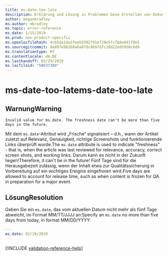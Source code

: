 ```yaml
---
title: ms-date-too-late
description: Erklärung und Lösung zu Problemen beim Erstellen von Dokumentationsartikeln – ms-date-too-late
author: meganbradley
ms.author: mbradley
ms.topic: error-reference
ms.date: 1/15/2019
ms.prod: non-product-specific
ms.openlocfilehash: 4cb5da1da2fee59302791e729e5fcfb8e84170e5
ms.sourcegitcommit: 8e897e90268a8a87dc4b97d7c28d22ed5950c8d9
ms.translationtype: HT
ms.contentlocale: de-DE
ms.lasthandoff: 03/29/2019
ms.locfileid: "58637389"
---
```

# <a name="ms-date-too-late"></a><span data-ttu-id="3954c-103">ms-date-too-late</span><span class="sxs-lookup"><span data-stu-id="3954c-103">ms-date-too-late</span></span>

## <a name="warning"></a><span data-ttu-id="3954c-104">Warnung</span><span class="sxs-lookup"><span data-stu-id="3954c-104">Warning</span></span>

`Invalid value for ms.date. The freshness date can't be more than five days in the future.`

<span data-ttu-id="3954c-105">Mit dem `ms.date`-Attribut wird „Frische“ signalisiert – d.h., wann der Artikel zuletzt auf Relevanz, Genauigkeit, richtige Screenshots und funktionierende Links überprüft wurde.</span><span class="sxs-lookup"><span data-stu-id="3954c-105">The `ms.date` attribute is used to indicate "freshness" - that is, when the article was last reviewed for relevance, accuracy, correct screen shots, and working links.</span></span> <span data-ttu-id="3954c-106">Darum kann es nicht in der Zukunft liegen!</span><span class="sxs-lookup"><span data-stu-id="3954c-106">Therefore, it can't be in the future!</span></span> <span data-ttu-id="3954c-107">Fünf Tage sind für die Herausgabezeit zulässig, wenn der Inhalt etwa zur Qualitätssicherung in Vorbereitung auf ein wichtiges Ereignis eingefroren wird.</span><span class="sxs-lookup"><span data-stu-id="3954c-107">Five days are allowed to account for release time, such as when content is frozen for QA in preparation for a major event.</span></span>

## <a name="resolution"></a><span data-ttu-id="3954c-108">Lösung</span><span class="sxs-lookup"><span data-stu-id="3954c-108">Resolution</span></span>

<span data-ttu-id="3954c-109">Geben Sie ein `ms.date`, das vom aktuellen Datum nicht mehr als fünf Tage abweicht, im Format MM/TT/JJJJ an:</span><span class="sxs-lookup"><span data-stu-id="3954c-109">Specify an `ms.date` no more than five days from today, in format MM/DD/YYYY:</span></span>

```yml
---
ms.date: 02/19/2019
---
```

<!--make sure to add this file to your includes folder and verify the path-->
[!INCLUDE [validation-reference-help](includes/validation-reference-help.md)]
